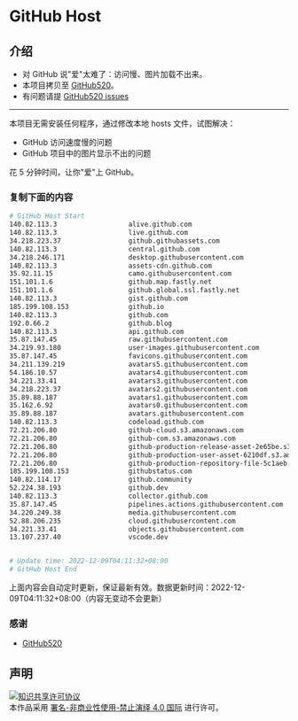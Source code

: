 # GitHub Host
## 介绍
- 对 GitHub 说"爱"太难了：访问慢、图片加载不出来。
- 本项目拷贝至 [GitHub520](https://github.com/521xueweihan/GitHub520)。
- 有问题请提 [GitHub520 issues](https://github.com/521xueweihan/GitHub520/issues/new)

---

本项目无需安装任何程序，通过修改本地 hosts 文件，试图解决：
- GitHub 访问速度慢的问题
- GitHub 项目中的图片显示不出的问题

花 5 分钟时间，让你"爱"上 GitHub。

### 复制下面的内容
```bash
# GitHub Host Start
140.82.113.3                  alive.github.com
140.82.113.3                  live.github.com
34.218.223.37                 github.githubassets.com
140.82.113.3                  central.github.com
34.218.246.171                desktop.githubusercontent.com
140.82.113.3                  assets-cdn.github.com
35.92.11.15                   camo.githubusercontent.com
151.101.1.6                   github.map.fastly.net
151.101.1.6                   github.global.ssl.fastly.net
140.82.113.3                  gist.github.com
185.199.108.153               github.io
140.82.113.3                  github.com
192.0.66.2                    github.blog
140.82.113.3                  api.github.com
35.87.147.45                  raw.githubusercontent.com
34.219.93.180                 user-images.githubusercontent.com
35.87.147.45                  favicons.githubusercontent.com
34.211.139.219                avatars5.githubusercontent.com
54.186.10.57                  avatars4.githubusercontent.com
34.221.33.41                  avatars3.githubusercontent.com
34.218.223.37                 avatars2.githubusercontent.com
35.89.88.187                  avatars1.githubusercontent.com
35.162.6.92                   avatars0.githubusercontent.com
35.89.88.187                  avatars.githubusercontent.com
140.82.113.3                  codeload.github.com
72.21.206.80                  github-cloud.s3.amazonaws.com
72.21.206.80                  github-com.s3.amazonaws.com
72.21.206.80                  github-production-release-asset-2e65be.s3.amazonaws.com
72.21.206.80                  github-production-user-asset-6210df.s3.amazonaws.com
72.21.206.80                  github-production-repository-file-5c1aeb.s3.amazonaws.com
185.199.108.153               githubstatus.com
140.82.114.17                 github.community
52.224.38.193                 github.dev
140.82.113.3                  collector.github.com
35.87.147.45                  pipelines.actions.githubusercontent.com
34.220.249.38                 media.githubusercontent.com
52.88.206.235                 cloud.githubusercontent.com
34.221.33.41                  objects.githubusercontent.com
13.107.237.40                 vscode.dev


# Update time: 2022-12-09T04:11:32+08:00
# GitHub Host End

```
上面内容会自动定时更新，保证最新有效。数据更新时间：2022-12-09T04:11:32+08:00（内容无变动不会更新）

### 感谢

- [GitHub520](https://github.com/521xueweihan/GitHub520)

## 声明
<a rel="license" href="https://creativecommons.org/licenses/by-nc-nd/4.0/deed.zh"><img alt="知识共享许可协议" style="border-width: 0" src="https://licensebuttons.net/l/by-nc-nd/4.0/88x31.png"></a><br>本作品采用 <a rel="license" href="https://creativecommons.org/licenses/by-nc-nd/4.0/deed.zh">署名-非商业性使用-禁止演绎 4.0 国际</a> 进行许可。
